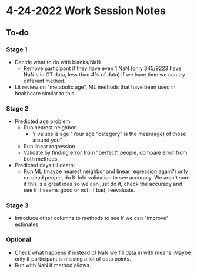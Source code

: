 # 4-24-2022 Work Session Notes
## To-do
### Stage 1
- Decide what to do with blanks/NaN
	- Remove participant if they have even 1 NaN (only 345/9223 have NaN's in CT data, less than 4% of data) If we have time we can try different method.
- Lit review on "metabolic age", ML methods that have been used in healthcare similar to this

### Stage 2
- Predicted age problem:
	- Run nearest neighbor
		- Y values is age "Your age "category" is the mean(age) of those around you"
	- Run linear regression
	- Validate by finding error from "perfect" people, compare error from both methods
- Predicted days till death:
	- Run ML (maybe nearest neighbor and linear regression again?) only on dead people, do K-fold validation to see accuracy. We aren't sure if this is a great idea so we can just do it, check the accuracy and see if it seems good or not. If bad, reevaluate.

### Stage 3
- Introduce other columns to methods to see if we can "improve" estimates

### Optional 
- Check what happens if instead of NaN we fill data in with means. Maybe only if participant is missing a lot of data points.
- Run with NaN if method allows.